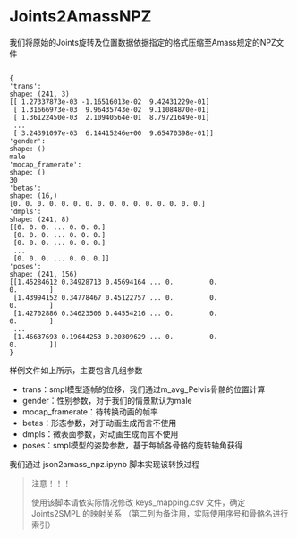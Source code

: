 
# Joints2AmassNPZ

我们将原始的Joints旋转及位置数据依据指定的格式压缩至Amass规定的NPZ文件

```

{
'trans':
shape: (241, 3)
[[ 1.27337873e-03 -1.16516013e-02  9.42431229e-01]
 [ 1.31666973e-03  9.96435743e-02  9.11084870e-01]
 [ 1.36122450e-03  2.10940564e-01  8.79721649e-01]
 ...
 [ 3.24391097e-03  6.14415246e+00  9.65470398e-01]]
'gender':
shape: ()
male
'mocap_framerate':
shape: ()
30
'betas':
shape: (16,)
[0. 0. 0. 0. 0. 0. 0. 0. 0. 0. 0. 0. 0. 0. 0. 0.]
'dmpls':
shape: (241, 8)
[[0. 0. 0. ... 0. 0. 0.]
 [0. 0. 0. ... 0. 0. 0.]
 [0. 0. 0. ... 0. 0. 0.]
 ...
 [0. 0. 0. ... 0. 0. 0.]]
'poses':
shape: (241, 156)
[[1.45284612 0.34928713 0.45694164 ... 0.         0.         0.        ]
 [1.43994152 0.34778467 0.45122757 ... 0.         0.         0.        ]
 [1.42702886 0.34623506 0.44554216 ... 0.         0.         0.        ]
 ...
 [1.46637693 0.19644253 0.20309629 ... 0.         0.         0.        ]]
}

```

样例文件如上所示，主要包含几组参数

- trans：smpl模型逐帧的位移，我们通过m_avg_Pelvis骨骼的位置计算
- gender：性别参数，对于我们的情景默认为male
- mocap_framerate：待转换动画的帧率
- betas：形态参数，对于动画生成而言不使用
- dmpls：微表面参数，对动画生成而言不使用
- poses：smpl模型的姿势参数，基于每帧各骨骼的旋转轴角获得

我们通过 json2amass_npz.ipynb 脚本实现该转换过程

> 注意！！！
>
> 使用该脚本请依实际情况修改 keys_mapping.csv 文件，确定 Joints2SMPL 的映射关系
> （第二列为备注用，实际使用序号和骨骼名进行索引）


